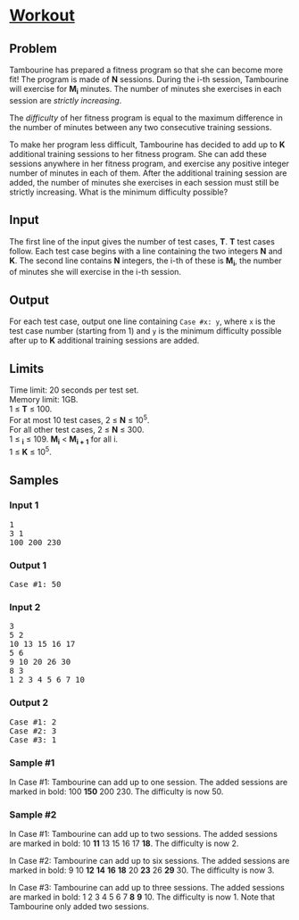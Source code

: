 # [Workout](https://codingcompetitions.withgoogle.com/kickstart/round/000000000019ffc7/00000000001d3f5b)
## Problem
Tambourine has prepared a fitness program so that she can become more fit! The program is made of **N** sessions. During the i-th session, Tambourine will exercise for **M<sub>i</sub>** minutes. The number of minutes she exercises in each session are *strictly increasing*.

The *difficulty* of her fitness program is equal to the maximum difference in the number of minutes between any two consecutive training sessions.

To make her program less difficult, Tambourine has decided to add up to **K** additional training sessions to her fitness program. She can add these sessions anywhere in her fitness program, and exercise any positive integer number of minutes in each of them. After the additional training session are added, the number of minutes she exercises in each session must still be strictly increasing. What is the minimum difficulty possible?

## Input
The first line of the input gives the number of test cases, **T**. **T** test cases follow. Each test case begins with a line containing the two integers **N** and **K**. The second line contains **N** integers, the i-th of these is **M<sub>i</sub>**, the number of minutes she will exercise in the i-th session.

## Output
For each test case, output one line containing `Case #x: y`, where `x` is the test case number (starting from 1) and `y` is the minimum difficulty possible after up to **K** additional training sessions are added.

## Limits
Time limit: 20 seconds per test set.  
Memory limit: 1GB.  
1 ≤ **T** ≤ 100.  
For at most 10 test cases, 2 ≤ **N** ≤ 10<sup>5</sup>.  
For all other test cases, 2 ≤ **N** ≤ 300.  
1 ≤ **<sub>i</sub>** ≤ 109.
**M<sub>i</sub>** < **M<sub>i + 1</sub>** for all i.  
1 ≤ **K** ≤ 10<sup>5</sup>.

## Samples
### Input 1
<pre>
1
3 1
100 200 230
</pre>

### Output 1
<pre>
Case #1: 50
</pre>

### Input 2
<pre>
3
5 2
10 13 15 16 17
5 6
9 10 20 26 30
8 3
1 2 3 4 5 6 7 10
</pre>

### Output 2
<pre>
Case #1: 2
Case #2: 3
Case #3: 1
</pre>

### Sample #1
In Case #1: Tambourine can add up to one session. The added sessions are marked in bold: 100 **150** 200 230. The difficulty is now 50. 

### Sample #2
In Case #1: Tambourine can add up to two sessions. The added sessions are marked in bold: 10 **11** 13 15 16 17 **18**. The difficulty is now 2.

In Case #2: Tambourine can add up to six sessions. The added sessions are marked in bold: 9 10 **12** **14** **16** **18** 20 **23** 26 **29** 30. The difficulty is now 3.

In Case #3: Tambourine can add up to three sessions. The added sessions are marked in bold: 1 2 3 4 5 6 7 **8** **9** 10. The difficulty is now 1. Note that Tambourine only added two sessions. 
